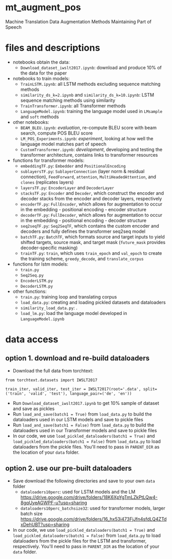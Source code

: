 # mt_augment_pos
Machine Translation Data Augmentation Methods Maintaining Part of Speech


# files and descriptions
- notebooks obtain the data:
  - `Download_dataset_iwslt2017.ipynb`: download and produce 10% of the data for the paper
- notebooks to train models:
  - `TrainLSTM.ipynb`: all LSTM methods excluding sequence matching methods
  - `similarity_ds_k=2.ipynb` and `similarity_ds_k=10.ipynb`: LSTM sequence matching methods using similarity
  - `TrainTransformer.ipynb`: all Transformer methods
  - `LanguageModel.ipynb`: training the language model used in `LMsample` and `soft` methods
- other notebooks:
  - `BEAM_BLEU.ipynb`: *evaluation*, re-compute BLEU score with beam search, compute POS BLEU score
  - `LM_POS_Experiments.ipynb`: *experiment*, looking at how well the language model matches part of speech
  - `CustomTransformer.ipynb`: *development*, developing and testing the transformer architecture, contains links to transformer resources
- functions for transformer models:
  - `embeddingTF.py`: `Embedder` and `PositionalEncoding`
  - `sublayersTF.py`: `SublayerConnection` (layer norm & residual connection), `FeedForward`, `attention`, `MultiHeadedAttention`, and `clones` (replicates layers)
  - `layersTF.py`: `EncoderLayer` and `DecoderLayer`
  - `stacksTF.py`: `Encoder` and `Decoder`, which construct the encoder and decoder stacks from the encoder and decoder layers, respectively
  - `encoderTF.py`: `FullEncoder`, which allows for augmentation to occur in the embedding - positional encoding - encoder structure
  - `decoderTF.py`: `FullDecoder`, which allows for augmentation to occur in the embedding - positional encoding - decoder structure
  - `seq2seqTF.py`: `Seq2SeqTF`, which contains the custom encoder and decoders and fully defines the transformer seq2seq model
  - `batchTF.py`: `BatchTF`, which formats source and target inputs to yield shifted targets, source mask, and target mask (`future_mask` provides decoder-specific masking)
  - `trainTF.py`: `train`, which uses `train_epoch` and `val_epoch` to create the training scheme, `greedy_decode`, and `translate_corpus`
- functions for lstm models:
  - `train.py`
  - `Seq2Seq.py`
  - `EncoderLSTM.py`
  - `DecoderLSTM.py`
- other functions:
  - `train.py`: training loop and translating corpus
  - `load_data.py`: creating and loading pickled datasets and dataloaders
  - `similarity_load_data.py`: .
  - `load_lm.py`: load the language model developed in `LanguageModel.ipynb`

# data access

## option 1. download and re-build dataloaders
- Download the full data from torchtext:

`from torchtext.datasets import IWSLT2017`

`train_iter, valid_iter, test_iter = IWSLT2017(root='.data', split=('train', 'valid', 'test'), language_pair=('de', 'en'))`

- Run `Download_dataset_iwslt2017.ipynb` to get 10% sample of dataset and save as pickles
- Run `load_and_save(batch1 = True)` from `load_data.py` to build the dataloaders used in our LSTM models and save to pickle files
- Run `load_and_save(batch1 = False)` from `load_data.py` to build the dataloaders used in our Transformer models and save to pickle files
- In our code, we use `load_pickled_dataloaders(batch1 = True)` and `load_pickled_dataloaders(batch1 = False)` from `load_data.py` to load dataloaders from the pickle files. You'll need to pass in `PARENT_DIR` as the location of your `data` folder.

## option 2. use our pre-built dataloaders
- Save download the following directories and save to your own `data` folder
  - `dataloaders10perc`: used for LSTM models and the LM https://drive.google.com/drive/folders/18K6XpYgTmLZkPtLQw4-8gqUyeAGWPF-u?usp=sharing
  - `dataloaders10perc_batchsize32`: used for transformer models, larger batch size https://drive.google.com/drive/folders/16_hx53i473FjJfn4sfdLQ4ZTdxDehUBT?usp=sharing
- In our code, we use `load_pickled_dataloaders(batch1 = True)` and `load_pickled_dataloaders(batch1 = False)` from `load_data.py` to load dataloaders from the pickle files for the LSTM and transformer, respectively. You'll need to pass in `PARENT_DIR` as the location of your `data` folder.


